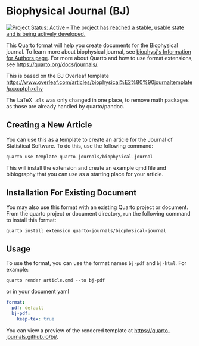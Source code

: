 # Biophysical Journal (BJ)

[![Project Status: Active – The project has reached a stable, usable state and is being actively developed.](https://www.repostatus.org/badges/latest/active.svg)](https://www.repostatus.org/#active)


This Quarto format will help you create documents for the Biophysical journal. To learn more about biophysical journal, see [biophysj's Information for Authors page](https://www.cell.com/biophysj/author-resources). For more about Quarto and how to use format extensions, see <https://quarto.org/docs/journals/>.


This is based on the BJ Overleaf template <https://www.overleaf.com/articles/biophysical%E2%80%90journaltemplate/pxxcptphxdhv>

The LaTeX `.cls` was only changed in one place, to remove math packages as those are already handled by quarto/pandoc.

## Creating a New Article

You can use this as a template to create an article for the Journal of Statistical Software. To do this, use the following command:

```quarto use template quarto-journals/biophysical-journal```

This will install the extension and create an example qmd file and bibiography that you can use as a starting place for your article.

## Installation For Existing Document

You may also use this format with an existing Quarto project or document. From the quarto project or document directory, run the following command to install this format:

```quarto install extension quarto-journals/biophysical-journal```

## Usage 

To use the format, you can use the format names `bj-pdf` and `bj-html`. For example:

```quarto render article.qmd --to bj-pdf```

or in your document yaml

```yaml
format:
  pdf: default
  bj-pdf:
    keep-tex: true    
```

You can view a preview of the rendered template at <https://quarto-journals.github.io/bj/>.